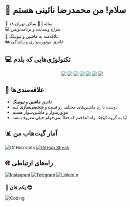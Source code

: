 # 👋 سلام! من محمدرضا نائینی هستم

🎂 ۱۸ ساله | 📍 ساکن تهران  
💻 طراح وبسایت و برنامه‌نویس  
🚗 علاقه‌مند به ماشین و تیونینگ  
🏍 عاشق موتورسواری و رانندگی  



## 💻 **تکنولوژی‌هایی که بلدم**
<p align="center">
  <img src="https://img.shields.io/badge/HTML5-E34F26?style=for-the-badge&logo=html5&logoColor=white" />
  <img src="https://img.shields.io/badge/CSS3-1572B6?style=for-the-badge&logo=css3&logoColor=white" />
  <img src="https://img.shields.io/badge/Bootstrap-563D7C?style=for-the-badge&logo=bootstrap&logoColor=white" />
  <img src="https://img.shields.io/badge/JavaScript-F7DF1E?style=for-the-badge&logo=javascript&logoColor=black" />
  <img src="https://img.shields.io/badge/jQuery-0769AD?style=for-the-badge&logo=jquery&logoColor=white" />
  <img src="https://img.shields.io/badge/MySQL-4479A1?style=for-the-badge&logo=mysql&logoColor=white" />
  <img src="https://img.shields.io/badge/PHP-777BB4?style=for-the-badge&logo=php&logoColor=white" />
</p>



## 🚗 **علاقه‌مندی‌ها**
- عاشق **ماشین و تیونینگ**
- دوست دارم ماشین‌های مختلف رو **تست و شخصی‌سازی** کنم
- موتورسوار و ماشین‌سوار هستم
- یه گروه کوچک راه انداختم که فعلاً نمی‌خوام خیلی معروف بشه 😉



## 📊 **آمار گیت‌هاب من**
![GitHub stats](https://github-readme-stats.vercel.app/api?username=yourusername&show_icons=true&theme=dark)
[![GitHub Streak](https://github-readme-streak-stats.herokuapp.com/?user=yourusername&theme=dark)](https://git.io/streak-stats)



## 🌐 **راه‌های ارتباطی**
[![Instagram](https://img.shields.io/badge/Instagram-E4405F?style=for-the-badge&logo=instagram&logoColor=white)](https://instagram.com/yourusername)
[![Telegram](https://img.shields.io/badge/Telegram-2CA5E0?style=for-the-badge&logo=telegram&logoColor=white)](https://t.me/yourusername)
[![LinkedIn](https://img.shields.io/badge/LinkedIn-0077B5?style=for-the-badge&logo=linkedin&logoColor=white)](https://linkedin.com/in/yourusername)




### 🎨 **یکم فان 😎**
![Coding](https://media.giphy.com/media/3oriO0OEd9QIDdllqo/giphy.gif)
